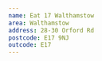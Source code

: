 ```yaml
---
name: Eat 17 Walthamstow
area: Walthamstow
address: 28-30 Orford Rd
postcode: E17 9NJ
outcode: E17
---
```

